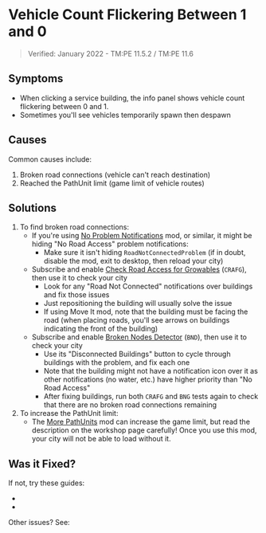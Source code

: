 # Vehicle Count Flickering Between 1 and 0

> Verified: January 2022 - TM:PE 11.5.2 / TM:PE 11.6

## Symptoms

* When clicking a service building, the info panel shows vehicle count flickering between 0 and 1.
* Sometimes you'll see vehicles temporarily spawn then despawn

## Causes

Common causes include:

1. Broken road connections (vehicle can't reach destination)
2. Reached the PathUnit limit (game limit of vehicle routes)

## Solutions

1. To find broken road connections:
    * If you're using [No Problem Notifications](https://steamcommunity.com/sharedfiles/filedetails/?id=917543381) mod,
      or similar, it might be hiding "No Road Access" problem notifications:
        * Make sure it isn't hiding `RoadNotConnectedProblem` (if in doubt, disable the mod, exit to desktop, then
          reload your city)
    * Subscribe and
      enable  [Check Road Access for Growables](https://steamcommunity.com/sharedfiles/filedetails/?id=2454302667) (`CRAFG`),
      then use it to check your city
        * Look for any "Road Not Connected" notifications over buildings and fix those issues
        * Just repositioning the building will usually solve the issue
        * If using Move It mod, note that the building must be facing the road (when placing roads, you'll see arrows on
          buildings indicating the front of the building)
    * Subscribe and
      enable [Broken Nodes Detector](https://steamcommunity.com/sharedfiles/filedetails/?id=1777173984) (`BND`), then
      use it to check your city
        * Use its "Disconnected Buildings" button to cycle through buildings with the problem, and fix each one
        * Note that the building might not have a notification icon over it as other notifications (no water, etc.) have
          higher priority than "No Road Access"
        * After fixing buildings, run both `CRAFG` and `BNG` tests again to check that there are no broken road
          connections remaining
2. To increase the PathUnit limit:
    * The [More PathUnits](https://steamcommunity.com/sharedfiles/filedetails/?id=2710657019) mod can increase the game
      limit, but read the description on the workshop page carefully! Once you use this mod, your city will not be able
      to load without it.

## Was it Fixed?

If not, try these guides:

* [](Hearses-not-spawning.md)
* [](Vehicles-not-spawning.md)

Other issues? See: [](Troubleshooting.md)